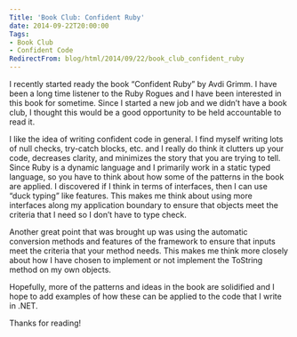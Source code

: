 ```yaml
---
Title: 'Book Club: Confident Ruby'
date: 2014-09-22T20:00:00
Tags:
- Book Club
- Confident Code
RedirectFrom: blog/html/2014/09/22/book_club_confident_ruby
---
```


I recently started ready the book “Confident Ruby” by Avdi Grimm. I have been a long time listener to the Ruby Rogues and I have been interested in this book for sometime. Since I started a new job and we didn’t have a book club, I thought this would be a good opportunity to be held accountable to read it.

I like the idea of writing confident code in general. I find myself writing lots of null checks, try-catch blocks, etc. and I really do think it clutters up your code, decreases clarity, and minimizes the story that you are trying to tell. Since Ruby is a dynamic language and I primarily work in a static typed language, so you have to think about how some of the patterns in the book
are applied. I discovered if I think in terms of interfaces, then I can use “duck typing” like features. This makes me think about using more interfaces along my application boundary to ensure that objects meet the criteria that I need so I don’t have to type check.

Another great point that was brought up was using the automatic conversion methods and features of the framework to ensure that inputs meet the criteria that your method needs. This makes me think more closely about how I have chosen to implement or not implement the ToString method on my own objects.

Hopefully, more of the patterns and ideas in the book are solidified and I hope to add examples of how these can be applied to the code that I write in .NET.

Thanks for reading!

